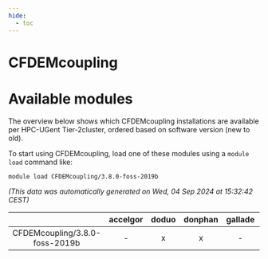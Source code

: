 ```yaml
---
hide:
  - toc
---
```


CFDEMcoupling
=============

# Available modules


The overview below shows which CFDEMcoupling installations are available per HPC-UGent Tier-2cluster, ordered based on software version (new to old).

To start using CFDEMcoupling, load one of these modules using a `module load` command like:

```shell
module load CFDEMcoupling/3.8.0-foss-2019b
```

*(This data was automatically generated on Wed, 04 Sep 2024 at 15:32:42 CEST)*  

| |accelgor|doduo|donphan|gallade|joltik|shinx|skitty|
| :---: | :---: | :---: | :---: | :---: | :---: | :---: | :---: |
|CFDEMcoupling/3.8.0-foss-2019b|-|x|x|-|x|-|x|
